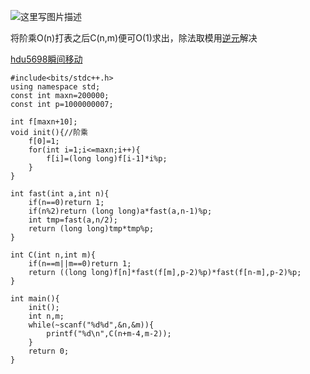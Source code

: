 ![这里写图片描述](http://img.blog.csdn.net/20150828203626064)

将阶乘O(n)打表之后C(n,m)便可O(1)求出，除法取模用[逆元](https://github.com/poluner/blog/blob/master/acm/number-theory/%E4%B9%98%E6%B3%95%E9%80%86%E5%85%83.md)解决

[hdu5698瞬间移动](http://acm.hdu.edu.cn/showproblem.php?pid=5698)

```
#include<bits/stdc++.h>
using namespace std;
const int maxn=200000;
const int p=1000000007;

int f[maxn+10];
void init(){//阶乘
    f[0]=1;
    for(int i=1;i<=maxn;i++){
        f[i]=(long long)f[i-1]*i%p;
    }
}

int fast(int a,int n){
    if(n==0)return 1;
    if(n%2)return (long long)a*fast(a,n-1)%p;
    int tmp=fast(a,n/2);
    return (long long)tmp*tmp%p;
}

int C(int n,int m){
    if(n==m||m==0)return 1;
    return ((long long)f[n]*fast(f[m],p-2)%p)*fast(f[n-m],p-2)%p;
}

int main(){
    init();
    int n,m;
    while(~scanf("%d%d",&n,&m)){
        printf("%d\n",C(n+m-4,m-2));
    }
    return 0;
}


```
